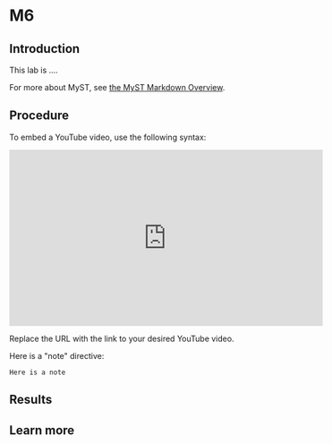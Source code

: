 # M6

## Introduction 

This lab is ....

For more about MyST, see [the MyST Markdown Overview](https://jupyterbook.org/content/myst.html).

## Procedure 

To embed a YouTube video, use the following syntax:

<iframe width="560" height="315" src="https://www.youtube.com/embed/OjMF7Z2Pe6U?si=j9aSi4RHe3IBDj4R" title="YouTube video player" frameborder="0" allow="accelerometer; autoplay; clipboard-write; encrypted-media; gyroscope; picture-in-picture; web-share" referrerpolicy="strict-origin-when-cross-origin" allowfullscreen></iframe>

Replace the URL with the link to your desired YouTube video.

Here is a "note" directive:

```{note}
Here is a note
```




## Results

## Learn more